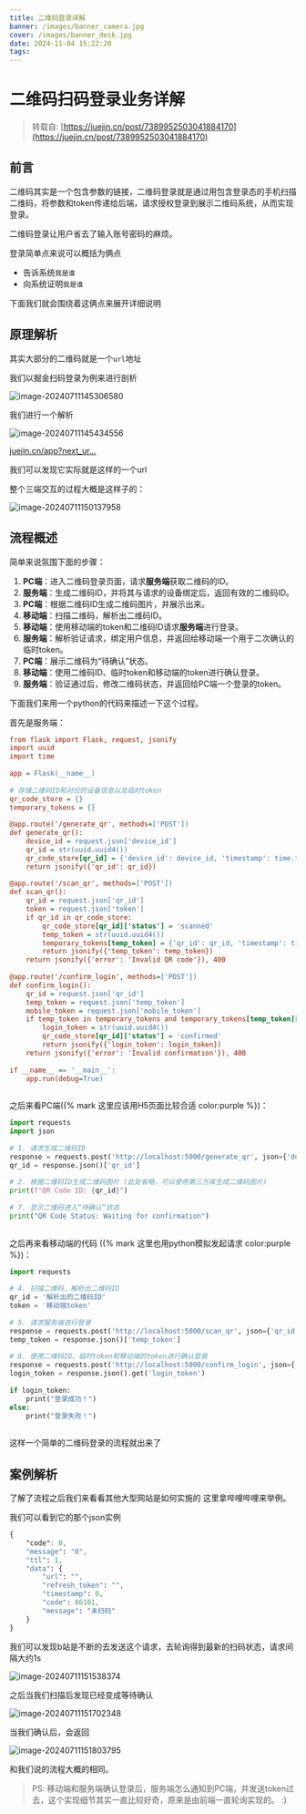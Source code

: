 ```yaml
---
title: 二维码登录详解
banner: /images/banner_camera.jpg
cover: /images/banner_desk.jpg
date: 2024-11-04 15:22:20
tags:
---
```

# 二维码扫码登录业务详解
  
  > 转载自: [https://juejin.cn/post/7389952503041884170](https://juejin.cn/post/7389952503041884170)
  

## 前言

二维码其实是一个包含参数的链接，二维码登录就是通过用包含登录态的手机扫描二维码，将参数和token传递给后端，请求授权登录到展示二维码系统，从而实现登录。

二维码登录让用户省去了输入账号密码的麻烦。

登录简单点来说可以概括为俩点

-   告诉系统`我是谁`
-   向系统证明`我是谁`

下面我们就会围绕着这俩点来展开详细说明

## 原理解析

其实大部分的二维码就是一个`url`地址

我们以掘金扫码登录为例来进行剖析

![image-20240711145306580](https://p3-xtjj-sign.byteimg.com/tos-cn-i-73owjymdk6/9b916b04070c43e28ab329d1670e6ceb~tplv-73owjymdk6-jj-mark-v1:0:0:0:0:5o6Y6YeR5oqA5pyv56S-5Yy6IEAg5bCPdQ==:q75.awebp?rk3s=f64ab15b&x-expires=1731053780&x-signature=lejbjUndr8WYyB5dLlXNwYf5cnY%3D)

我们进行一个解析

![image-20240711145434556](https://p3-xtjj-sign.byteimg.com/tos-cn-i-73owjymdk6/212bde16762d40ff8dd8fefbdcf82117~tplv-73owjymdk6-jj-mark-v1:0:0:0:0:5o6Y6YeR5oqA5pyv56S-5Yy6IEAg5bCPdQ==:q75.awebp?rk3s=f64ab15b&x-expires=1731053780&x-signature=3pa%2B%2Ft2nVq2nlqdMU47U7IBiQKo%3D)

[juejin.cn/app?next\_ur…](https://juejin.cn/app?next_url=https%3A%2F%2Fjuejin.cn%2Fpassport%2Fweb%2Fscan_qrcode%2F&qr_source_aid=2608&token=d1bb96caff8ad54e758fc943c9bfd287_lf "https://juejin.cn/app?next_url=https%3A%2F%2Fjuejin.cn%2Fpassport%2Fweb%2Fscan_qrcode%2F&qr_source_aid=2608&token=d1bb96caff8ad54e758fc943c9bfd287_lf")

我们可以发现它实际就是这样的一个url

整个三端交互的过程大概是这样子的：

![image-20240711150137958](https://p3-xtjj-sign.byteimg.com/tos-cn-i-73owjymdk6/61340dc477254b9f95c29b0b94aa8356~tplv-73owjymdk6-jj-mark-v1:0:0:0:0:5o6Y6YeR5oqA5pyv56S-5Yy6IEAg5bCPdQ==:q75.awebp?rk3s=f64ab15b&x-expires=1731053780&x-signature=JxEQj%2Bz%2BvD7ucSo3L4PjGQ3uKu0%3D)

## 流程概述

简单来说氛围下面的步骤：

1.  **PC端**：进入二维码登录页面，请求**服务端**获取二维码的ID。
2.  **服务端**：生成二维码ID，并将其与请求的设备绑定后，返回有效的二维码ID。
3.  **PC端**：根据二维码ID生成二维码图片，并展示出来。
4.  **移动端**：扫描二维码，解析出二维码ID。
5.  **移动端**：使用移动端的token和二维码ID请求**服务端**进行登录。
6.  **服务端**：解析验证请求，绑定用户信息，并返回给移动端一个用于二次确认的临时token。
7.  **PC端**：展示二维码为“待确认”状态。
8.  **移动端**：使用二维码ID、临时token和移动端的token进行确认登录。
9.  **服务端**：验证通过后，修改二维码状态，并返回给PC端一个登录的token。

下面我们来用一个python的代码来描述一下这个过程。

首先是服务端：

```ini
from flask import Flask, request, jsonify
import uuid
import time
​
app = Flask(__name__)
​
# 存储二维码ID和对应的设备信息以及临时token
qr_code_store = {}
temporary_tokens = {}
​
@app.route('/generate_qr', methods=['POST'])
def generate_qr():
    device_id = request.json['device_id']
    qr_id = str(uuid.uuid4())
    qr_code_store[qr_id] = {'device_id': device_id, 'timestamp': time.time(), 'status': 'waiting'}
    return jsonify({'qr_id': qr_id})
​
@app.route('/scan_qr', methods=['POST'])
def scan_qr():
    qr_id = request.json['qr_id']
    token = request.json['token']
    if qr_id in qr_code_store:
        qr_code_store[qr_id]['status'] = 'scanned'
        temp_token = str(uuid.uuid4())
        temporary_tokens[temp_token] = {'qr_id': qr_id, 'timestamp': time.time()}
        return jsonify({'temp_token': temp_token})
    return jsonify({'error': 'Invalid QR code'}), 400
​
@app.route('/confirm_login', methods=['POST'])
def confirm_login():
    qr_id = request.json['qr_id']
    temp_token = request.json['temp_token']
    mobile_token = request.json['mobile_token']
    if temp_token in temporary_tokens and temporary_tokens[temp_token]['qr_id'] == qr_id:
        login_token = str(uuid.uuid4())
        qr_code_store[qr_id]['status'] = 'confirmed'
        return jsonify({'login_token': login_token})
    return jsonify({'error': 'Invalid confirmation'}), 400
​
if __name__ == '__main__':
    app.run(debug=True)
​
```

之后来看PC端({% mark 这里应该用H5页面比较合适 color:purple %})：

```python
import requests
import json
​
# 1. 请求生成二维码ID
response = requests.post('http://localhost:5000/generate_qr', json={'device_id': 'PC_device'})
qr_id = response.json()['qr_id']
​
# 2. 根据二维码ID生成二维码图片 (此处省略，可以使用第三方库生成二维码图片)
print(f"QR Code ID: {qr_id}")
​
# 7. 显示二维码进入“待确认”状态
print("QR Code Status: Waiting for confirmation")
​
```

之后再来看移动端的代码 ({% mark 这里也用python模拟发起请求 color:purple %})：

```python
import requests
​
# 4. 扫描二维码，解析出二维码ID
qr_id = '解析出的二维码ID'
token = '移动端token'
​
# 5. 请求服务端进行登录
response = requests.post('http://localhost:5000/scan_qr', json={'qr_id': qr_id, 'token': token})
temp_token = response.json()['temp_token']
​
# 8. 使用二维码ID、临时token和移动端的token进行确认登录
response = requests.post('http://localhost:5000/confirm_login', json={'qr_id': qr_id, 'temp_token': temp_token, 'mobile_token': token})
login_token = response.json().get('login_token')
​
if login_token:
    print("登录成功！")
else:
    print("登录失败！")
​
```

这样一个简单的二维码登录的流程就出来了

## 案例解析

了解了流程之后我们来看看其他大型网站是如何实施的 这里拿哔哩哔哩来举例。

我们可以看到它的那个json实例

```css
{
    "code": 0,
    "message": "0",
    "ttl": 1,
    "data": {
        "url": "",
        "refresh_token": "",
        "timestamp": 0,
        "code": 86101,
        "message": "未扫码"
    }
}
```

我们可以发现b站是不断的去发送这个请求，去轮询得到最新的扫码状态，请求间隔大约1s

![image-20240711151538374](https://p3-xtjj-sign.byteimg.com/tos-cn-i-73owjymdk6/fb9b81b707c042caaa1f59e3b75f8b7d~tplv-73owjymdk6-jj-mark-v1:0:0:0:0:5o6Y6YeR5oqA5pyv56S-5Yy6IEAg5bCPdQ==:q75.awebp?rk3s=f64ab15b&x-expires=1731053780&x-signature=Usf1DCkGDWvlz%2Bc4Y4MSgDaWngM%3D)

之后当我们扫描后发现已经变成等待确认

![image-20240711151702348](https://p3-xtjj-sign.byteimg.com/tos-cn-i-73owjymdk6/4484062f3d8f4669bc09edb1d3c1a47c~tplv-73owjymdk6-jj-mark-v1:0:0:0:0:5o6Y6YeR5oqA5pyv56S-5Yy6IEAg5bCPdQ==:q75.awebp?rk3s=f64ab15b&x-expires=1731053780&x-signature=lHZCTBiDQVSyPoZg6uZHZwVMilc%3D)

当我们确认后，会返回

![image-20240711151803795](https://p3-xtjj-sign.byteimg.com/tos-cn-i-73owjymdk6/316b50791cca4f068242cc57f228d992~tplv-73owjymdk6-jj-mark-v1:0:0:0:0:5o6Y6YeR5oqA5pyv56S-5Yy6IEAg5bCPdQ==:q75.awebp?rk3s=f64ab15b&x-expires=1731053780&x-signature=W0cpzhKBeGC38ACltMDJBnvr70Q%3D)

和我们说的流程大概的相同。


> PS: 移动端和服务端确认登录后，服务端怎么通知到PC端，并发送token过去，这个实现细节其实一直比较好奇，原来是由前端一直轮询实现的。 :)